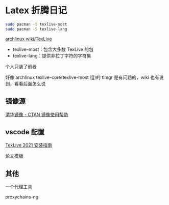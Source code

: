 # Latex 折腾日记

```bash
sudo pacman -S texlive-most
sudo pacman -S texlive-lang
```

[archlinux wiki/TexLive](https://wiki.archlinux.org/index.php/TeX_Live)

- texlive-most：包含大多数 TexLive 的包
- texlive-lang：提供非拉丁字符的字符集

个人只装了前者

好像 archlinux texlive-core(texlive-most 组)的 tlmgr 是有问题的，wiki 也有说到，看看后面怎么说

## 镜像源

[清华镜像 - CTAN 镜像使用帮助](https://mirrors.tuna.tsinghua.edu.cn/help/CTAN/)


## vscode 配置

[TexLive 2021 安装指南](https://www.bilibili.com/read/cv10635025)

[论文模板](https://github.com/mohuangrui/ucasthesis)

## 其他

一个代理工具

proxychains-ng

